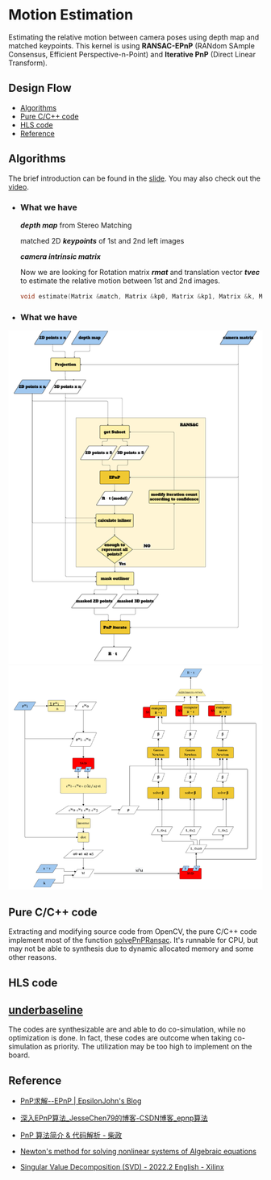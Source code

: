 # **Motion Estimation**
Estimating the relative motion between camera poses using depth map and matched keypoints. This kernel is using **RANSAC-EPnP** (RANdom SAmple Consensus, Efficient Perspective-n-Point) and **Iterative PnP** (Direct Linear Transform).


## **Design Flow**
- [Algorithms](#algorithms)    
- [Pure C/C++ code](./c-src)
- [HLS code](./hls-src/)
- [Reference](#reference)

## **Algorithms**
The brief introduction can be found in the [slide](./doc/motion_estimation.pdf). You may also check out the [video](https://youtu.be/1_DqewUjm7Q).

- ### What we have
  ***depth map*** from Stereo Matching

  matched 2D ***keypoints*** of 1st and 2nd left images

  ***camera intrinsic matrix*** 

  Now we are looking for Rotation matrix ***rmat*** and translation vector ***tvec*** to estimate the relative motion between 1st and 2nd images. 

  ```cpp
  void estimate(Matrix &match, Matrix &kp0, Matrix &kp1, Matrix &k, Matrix &depth, Matrix &rmat, Matrix &tvec);
  ```
  
  
- ### What we have

<p align="center">
  <img src="./img/Motion%20Estimation%20block%20diagram.png" />
  <img src="./img/EPnP%20block%20diagram.png" />
</p>

## **Pure C/C++ code**
Extracting and modifying source code from OpenCV, the pure C/C++ code implement most of the function [solvePnPRansac](https://docs.opencv.org/4.x/d5/d1f/calib3d_solvePnP.html). It's runnable for CPU, but may not be able to synthesis due to dynamic allocated memory and some other reasons.

## **HLS code**
## [underbaseline](./hls-src/c-synth_underbaseline)
The codes are synthesizable are and able to do co-simulation, while no optimization is done. In fact, these codes are outcome when taking co-simulation as priority. The utilization may be too high to implement on the board. 

## **Reference**
- [PnP求解--EPnP | EpsilonJohn's Blog](http://epsilonjohn.club/2020/02/26/SLAM%E4%BB%A3%E7%A0%81%E8%AF%BE%E7%A8%8B/PnP%E6%B1%82%E8%A7%A3-EPnP/#epnp)
- [深入EPnP算法_JesseChen79的博客-CSDN博客_epnp算法](https://blog.csdn.net/jessecw79/article/details/82945918)
- [PnP 算法简介 & 代码解析 - 柴政](https://youtu.be/EX8Y9kB1sSw)
- [Newton's method for solving nonlinear systems of Algebraic equations](https://youtu.be/zPDp_ewoyhM)

- [Singular Value Decomposition (SVD) - 2022.2 English - Xilinx](https://docs.xilinx.com/r/en-US/Vitis_Libraries/quantitative_finance/guide_L1/SVD/SVD.html)